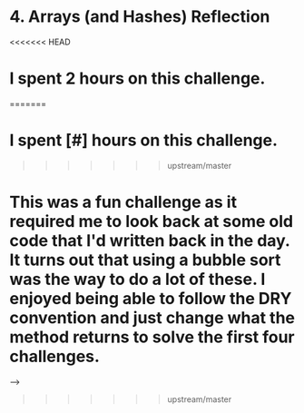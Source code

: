 # 4. Arrays (and Hashes) Reflection

<<<<<<< HEAD
# I spent 2 hours on this challenge.
=======
# I spent [#] hours on this challenge.
>>>>>>> upstream/master

<!-- Write your reflection here. Use the Reflection Guidelines for help framing your reflection.

https://github.com/Devbootcamp/phase-0-handbook/blob/master/coding-references/reflection-guidelines.md
<<<<<<< HEAD
 -->

 This was a fun challenge as it required me to look back at some old code that I'd written back in the day. It turns out that using a bubble sort was the way to do a lot of these. I enjoyed being able to follow the DRY convention and just change what the method returns to solve the first four challenges.
=======
 -->
>>>>>>> upstream/master
